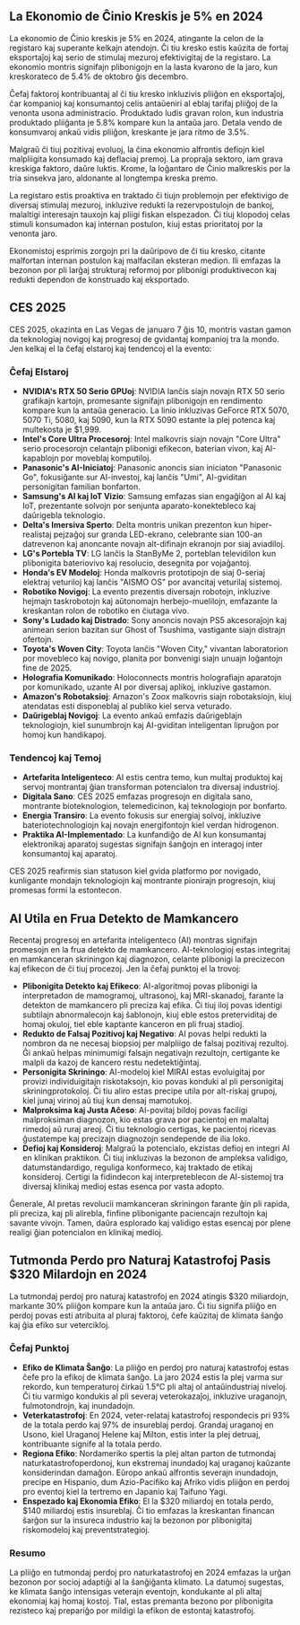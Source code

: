 ## La Ekonomio de Ĉinio Kreskis je 5% en 2024

La ekonomio de Ĉinio kreskis je 5% en 2024, atingante la celon de la registaro kaj superante kelkajn
atendojn. Ĉi tiu kresko estis kaŭzita de fortaj eksportaĵoj kaj serio de stimulaj mezuroj
efektivigitaj de la registaro. La ekonomio montris signifajn plibonigojn en la lasta kvarono de la
jaro, kun kreskorateco de 5.4% de oktobro ĝis decembro.

Ĉefaj faktoroj kontribuantaj al ĉi tiu kresko inkluzivis pliiĝon en eksportaĵoj, ĉar kompanioj kaj
konsumantoj celis antaŭeniri al eblaj tarifaj pliiĝoj de la venonta usona administracio. Produktado
ludis gravan rolon, kun industria produktado pliiĝanta je 5.8% kompare kun la antaŭa jaro. Detala
vendo de konsumvaroj ankaŭ vidis pliiĝon, kreskante je jara ritmo de 3.5%.

Malgraŭ ĉi tiuj pozitivaj evoluoj, la ĉina ekonomio alfrontis defiojn kiel malpliigita konsumado kaj
deflaciaj premoj. La propraĵa sektoro, iam grava kreskiga faktoro, daŭre luktis. Krome, la loĝantaro
de Ĉinio malkreskis por la tria sinsekva jaro, aldonante al longtempa kreska premo.

La registaro estis proaktiva en traktado ĉi tiujn problemojn per efektivigo de diversaj stimulaj
mezuroj, inkluzive redukti la rezervpostulojn de bankoj, malaltigi interesajn tauxojn kaj pliigi
fiskan elspezadon. Ĉi tiuj klopodoj celas stimuli konsumadon kaj internan postulon, kiuj estas
prioritatoj por la venonta jaro.

Ekonomistoj esprimis zorgojn pri la daŭripovo de ĉi tiu kresko, citante malfortan internan postulon
kaj malfacilan eksteran medion. Ili emfazas la bezonon por pli larĝaj strukturaj reformoj por
plibonigi produktivecon kaj redukti dependon de konstruado kaj eksportado.

## CES 2025

CES 2025, okazinta en Las Vegas de januaro 7 ĝis 10, montris vastan gamon da teknologiaj novigoj kaj
progresoj de gvidantaj kompanioj tra la mondo. Jen kelkaj el la ĉefaj elstaroj kaj tendencoj el la
evento:

### Ĉefaj Elstaroj

- **NVIDIA's RTX 50 Serio GPUoj**: NVIDIA lanĉis siajn novajn RTX 50 serio grafikajn kartojn,
  promesante signifajn plibonigojn en rendimento kompare kun la antaŭa generacio. La linio
  inkluzivas GeForce RTX 5070, 5070 Ti, 5080, kaj 5090, kun la RTX 5090 estante la plej potenca kaj
  multekosta je $1,999.
- **Intel's Core Ultra Procesoroj**: Intel malkovris siajn novajn "Core Ultra" serio procesorojn
  celantajn plibonigi efikecon, baterian vivon, kaj AI-kapablojn por moveblaj komputiloj.
- **Panasonic's AI-Iniciatoj**: Panasonic anoncis sian iniciaton "Panasonic Go", fokusiĝante sur
  AI-investoj, kaj lanĉis "Umi", AI-gviditan personigitan familian bonfarton.
- **Samsung's AI kaj IoT Vizio**: Samsung emfazas sian engaĝiĝon al AI kaj IoT, prezentante solvojn
  por senjunta aparato-konektebleco kaj daŭrigebla teknologio.
- **Delta's Imersiva Sperto**: Delta montris unikan prezenton kun hiper-realistaj pejzaĝoj sur
  granda LED-ekrano, celebrante sian 100-an datrevenon kaj anoncante novajn alt-difinajn ekranojn
  por siaj aviadiloj.
- **LG's Portebla TV**: LG lanĉis la StanByMe 2, porteblan televidilon kun plibonigita bateriovivo
  kaj resolucio, desegnita por vojaĝantoj.
- **Honda's EV Modeloj**: Honda malkovris prototipojn de siaj 0-seriaj elektraj veturiloj kaj lanĉis
  "AISMO OS" por avancitaj veturilaj sistemoj.
- **Robotiko Novigoj**: La evento prezentis diversajn robotojn, inkluzive hejmajn taskrobotojn kaj
  aŭtonomajn herbejo-muelilojn, emfazante la kreskantan rolon de robotiko en ĉiutaga vivo.
- **Sony's Ludado kaj Distrado**: Sony anoncis novajn PS5 akcesoraĵojn kaj animean serion bazitan
  sur Ghost of Tsushima, vastigante siajn distrajn ofertojn.
- **Toyota's Woven City**: Toyota lanĉis "Woven City," vivantan laboratorion por movebleco kaj
  novigo, planita por bonvenigi siajn unuajn loĝantojn fine de 2025.
- **Holografia Komunikado**: Holoconnects montris holografiajn aparatojn por komunikado, uzante AI
  por diversaj aplikoj, inkluzive gastamon.
- **Amazon's Robotaksioj**: Amazon's Zoox malkovris siajn robotaksiojn, kiuj atendatas esti
  disponeblaj al publiko kiel serva veturado.
- **Daŭrigeblaj Novigoj**: La evento ankaŭ emfazis daŭrigeblajn teknologiojn, kiel sunumbrojn kaj
  AI-gviditan inteligentan lipruĝon por homoj kun handikapoj.

### Tendencoj kaj Temoj

- **Artefarita Inteligenteco**: AI estis centra temo, kun multaj produktoj kaj servoj montrantaj
  ĝian transforman potencialon tra diversaj industrioj.
- **Digitala Sano**: CES 2025 emfazas progresojn en digitala sano, montrante bioteknologion,
  telemedicinon, kaj teknologiojn por bonfarto.
- **Energia Transiro**: La evento fokusis sur energiaj solvoj, inkluzive bateriotechnologiojn kaj
  novajn energifontojn kiel verdan hidrogenon.
- **Praktika AI-Implementado**: La kunfandiĝo de AI kun konsumantaj elektronikaj aparatoj sugestas
  signifajn ŝanĝojn en interagoj inter konsumantoj kaj aparatoj.

CES 2025 reafirmis sian statuson kiel gvida platformo por novigado, kunligante mondajn teknologiojn
kaj montrante pionirajn progresojn, kiuj promesas formi la estontecon.

## AI Utila en Frua Detekto de Mamkancero

Recentaj progresoj en artefarita inteligenteco (AI) montras signifajn promesojn en la frua detekto
de mamkancero. AI-teknologioj estas integritaj en mamkanceran skriningon kaj diagnozon, celante
plibonigi la precizecon kaj efikecon de ĉi tiuj procezoj. Jen la ĉefaj punktoj el la trovoj:

- **Plibonigita Detekto kaj Efikeco**: AI-algoritmoj povas plibonigi la interpretadon de mamogramoj,
  ultrasonoj, kaj MRI-skanadoj, farante la detekton de mamkancero pli preciza kaj efika. Ĉi tiuj
  iloj povas identigi subtilajn abnormalecojn kaj ŝablonojn, kiuj eble estos preterviditaj de homaj
  okuloj, tiel eble kaptante kanceron en pli fruaj stadioj.
- **Redukto de Falsaj Pozitivoj kaj Negativo**: AI povas helpi redukti la nombron da ne necesaj
  biopsioj per malpliigo de falsaj pozitivaj rezultoj. Ĝi ankaŭ helpas minimumigi falsajn negativajn
  rezultojn, certigante ke malpli da kazoj de kancero restu nedetektiĝintaj.
- **Personigita Skriningo**: AI-modeloj kiel MIRAI estas evoluigitaj por provizi individuigitajn
  riskotaksojn, kio povas konduki al pli personigitaj skriningprotokoloj. Ĉi tiu aliro estas precipe
  utila por alt-riskaj grupoj, kiel junaj virinoj aŭ tiuj kun densaj mamotukoj.
- **Malproksima kaj Justa Aĉeso**: AI-povitaj bildoj povas faciligi malproksiman diagnozon, kio
  estas grava por pacientoj en malaltaj rimedoj aŭ ruraj areoj. Ĉi tiu teknologio certigas, ke
  pacientoj ricevas ĝustatempe kaj precizajn diagnozojn sendepende de ilia loko.
- **Defioj kaj Konsideroj**: Malgraŭ la potencialo, ekzistas defioj en integri AI en klinikan
  praktikon. Ĉi tiuj inkluzivas la bezonon de ampleksa validigo, datumstandardigo, reguliga
  konformeco, kaj traktado de etikaj konsideroj. Certigi la fidindecon kaj interpreteblecon de
  AI-sistemoj tra diversaj klinikaj medioj estas esenca por vasta adopto.

Ĝenerale, AI pretas revolucii mamkanceran skriningon farante ĝin pli rapida, pli preciza, kaj pli
alirebla, finfine plibonigante paciencajn rezultojn kaj savante vivojn. Tamen, daŭra esplorado kaj
validigo estas esencaj por plene realigi ĝian potencialon en klinikaj medioj.

## Tutmonda Perdo pro Naturaj Katastrofoj Pasis $320 Milardojn en 2024

La tutmondaj perdoj pro naturaj katastrofoj en 2024 atingis $320 miliardojn, markante 30% pliiĝon
kompare kun la antaŭa jaro. Ĉi tiu signifa pliiĝo en perdoj povas esti atribuita al pluraj faktoroj,
ĉefe kaŭzitaj de klimata ŝanĝo kaj ĝia efiko sur vetercikloj.

### Ĉefaj Punktoj

- **Efiko de Klimata Ŝanĝo**: La pliiĝo en perdoj pro naturaj katastrofoj estas ĉefe pro la efikoj
  de klimata ŝanĝo. La jaro 2024 estis la plej varma sur rekordo, kun temperaturoj ĉirkaŭ 1.5°C pli
  altaj ol antaŭindustriaj niveloj. Ĉi tiu varmigo kondukis al pli severaj veterokazaĵoj, inkluzive
  uraganojn, fulmotondrojn, kaj inundadojn.
- **Veterkatastrofoj**: En 2024, veter-relataj katastrofoj respondecis pri 93% de la totala perdo
  kaj 97% de insureblaj perdoj. Grandaj uraganoj en Usono, kiel Uraganoj Helene kaj Milton, estis
  inter la plej detruaj, kontribuante signife al la totala perdo.
- **Regiona Efiko**: Nordameriko spertis la plej altan parton de tutmondaj naturkatastrofoperdonoj,
  kun ekstremaj inundadoj kaj uraganoj kaŭzante konsiderindan damaĝon. Eŭropo ankaŭ alfrontis
  severajn inundadojn, precipe en Hispanio, dum Azio-Pacifiko kaj Afriko vidis pliiĝon en perdoj pro
  eventoj kiel la tertremo en Japanio kaj Taifuno Yagi.
- **Enspezado kaj Ekonomia Efiko**: El la $320 miliardoj en totala perdo, $140 miliardoj estis
  insureblaj. Ĉi tio emfazas la kreskantan financan ŝarĝon sur la insureca industrio kaj la bezonon
  por plibonigitaj riskomodeloj kaj preventstrategioj.

### Resumo

La pliiĝo en tutmondaj perdoj pro naturkatastrofoj en 2024 emfazas la urĝan bezonon por socioj
adaptiĝi al la ŝanĝiĝanta klimato. La datumoj sugestas, ke klimata ŝanĝo intensigas veterajn
eventojn, kondukante al pli altaj ekonomiaj kaj homaj kostoj. Tial, estas premanta bezono por
plibonigita rezisteco kaj prepariĝo por mildigi la efikon de estontaj katastrofoj.
